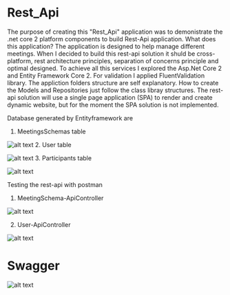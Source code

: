 # Rest_Api
 The purpose of creating this "Rest_Api" application was to demonistrate the .net core 2 platform components to
 build Rest-Api application. What does this application? The application is designed to help manage different meetings. 
 When I decided to build this rest-api solution it shuld be cross-platform, rest architecture principles, separation of concerns principle
 and optimal designed. To achieve all this services I explored the Asp.Net Core 2 and Entity Framework Core 2. For validation I applied 
 FluentValidation library. The appliction folders structure are self explanatory. 
 How to create the Models and Repositories just follow the class libray structures. The rest-api solution will use a single page application (SPA) to render and create dynamic website, but for the moment the SPA solution is not implemented.     

Database generated by Entityframework are 
1. MeetingsSchemas table

![alt text](https://github.com/muluhai/Rest_Api/blob/master/MeetingSchema.API/Results_images/MeetingSchema-Table.png)
2. User table

![alt text](https://github.com/muluhai/Rest_Api/blob/master/MeetingSchema.API/Results_images/Uers-Table.png)
3. Participants table

![alt text](https://github.com/muluhai/Rest_Api/blob/master/MeetingSchema.API/Results_images/Participansts-table.png)

Testing the rest-api with postman

1. MeetingSchema-ApiController

![alt text](https://github.com/muluhai/Rest_Api/blob/master/MeetingSchema.API/Results_images/TestingSchemaControllerPostman.png)

2. User-ApiController

![alt text](https://github.com/muluhai/Rest_Api/blob/master/MeetingSchema.API/Results_images/TestingUserController.png)

# Swagger
![alt text](https://github.com/muluhai/Rest_Api/blob/master/MeetingSchema.API/Results_images/swagger.png)

